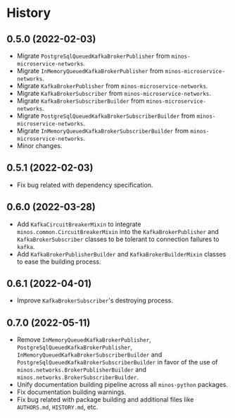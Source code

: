 # History

## 0.5.0 (2022-02-03)

* Migrate `PostgreSqlQueuedKafkaBrokerPublisher` from `minos-microservice-networks`.
* Migrate `InMemoryQueuedKafkaBrokerPublisher` from `minos-microservice-networks`.
* Migrate `KafkaBrokerPublisher` from `minos-microservice-networks`.
* Migrate `KafkaBrokerSubscriber` from `minos-microservice-networks`.
* Migrate `KafkaBrokerSubscriberBuilder` from `minos-microservice-networks`.
* Migrate `PostgreSqlQueuedKafkaBrokerSubscriberBuilder` from `minos-microservice-networks`.
* Migrate `InMemoryQueuedKafkaBrokerSubscriberBuilder` from `minos-microservice-networks`.
* Minor changes.

## 0.5.1 (2022-02-03)

* Fix bug related with dependency specification.

## 0.6.0 (2022-03-28)

* Add `KafkaCircuitBreakerMixin` to integrate `minos.common.CircuitBreakerMixin` into the `KafkaBrokerPublisher` and `KafkaBrokerSubscriber` classes to be tolerant to connection failures to `kafka`.
* Add `KafkaBrokerPublisherBuilder` and `KafkaBrokerBuilderMixin` classes to ease the building process.

## 0.6.1 (2022-04-01)

* Improve `KafkaBrokerSubscriber`'s destroying process.

## 0.7.0 (2022-05-11)

* Remove `InMemoryQueuedKafkaBrokerPublisher`, `PostgreSqlQueuedKafkaBrokerPublisher`, `InMemoryQueuedKafkaBrokerSubscriberBuilder` and `PostgreSqlQueuedKafkaBrokerSubscriberBuilder` in favor of the use of `minos.networks.BrokerPublisherBuilder` and `minos.networks.BrokerSubscriberBuilder`.
* Unify documentation building pipeline across all `minos-python` packages.
* Fix documentation building warnings.
* Fix bug related with package building and additional files like `AUTHORS.md`, `HISTORY.md`, etc.